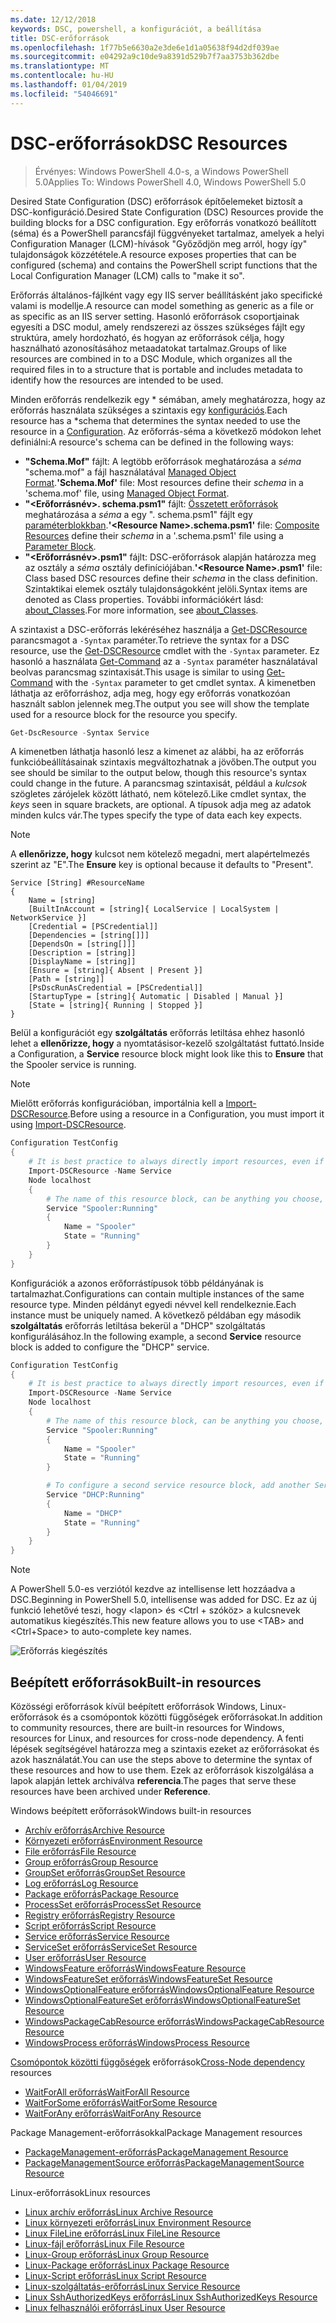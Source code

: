 ```yaml
---
ms.date: 12/12/2018
keywords: DSC, powershell, a konfigurációt, a beállítása
title: DSC-erőforrások
ms.openlocfilehash: 1f77b5e6630a2e3de6e1d1a05638f94d2df039ae
ms.sourcegitcommit: e04292a9c10de9a8391d529b7f7aa3753b362dbe
ms.translationtype: MT
ms.contentlocale: hu-HU
ms.lasthandoff: 01/04/2019
ms.locfileid: "54046691"
---
```

# <a name="dsc-resources"></a><span data-ttu-id="80434-103">DSC-erőforrások</span><span class="sxs-lookup"><span data-stu-id="80434-103">DSC Resources</span></span>

><span data-ttu-id="80434-104">Érvényes: Windows PowerShell 4.0-s, a Windows PowerShell 5.0</span><span class="sxs-lookup"><span data-stu-id="80434-104">Applies To: Windows PowerShell 4.0, Windows PowerShell 5.0</span></span>

<span data-ttu-id="80434-105">Desired State Configuration (DSC) erőforrások építőelemeket biztosít a DSC-konfiguráció.</span><span class="sxs-lookup"><span data-stu-id="80434-105">Desired State Configuration (DSC) Resources provide the building blocks for a DSC configuration.</span></span> <span data-ttu-id="80434-106">Egy erőforrás vonatkozó beállított (séma) és a PowerShell parancsfájl függvényeket tartalmaz, amelyek a helyi Configuration Manager (LCM)-hívások "Győződjön meg arról, hogy így" tulajdonságok közzététele.</span><span class="sxs-lookup"><span data-stu-id="80434-106">A resource exposes properties that can be configured (schema) and contains the PowerShell script functions that the Local Configuration Manager (LCM) calls to "make it so".</span></span>

<span data-ttu-id="80434-107">Erőforrás általános-fájlként vagy egy IIS server beállításként jako specifické valami is modellje.</span><span class="sxs-lookup"><span data-stu-id="80434-107">A resource can model something as generic as a file or as specific as an IIS server setting.</span></span>  <span data-ttu-id="80434-108">Hasonló erőforrások csoportjainak egyesíti a DSC modul, amely rendszerezi az összes szükséges fájlt egy struktúra, amely hordozható, és hogyan az erőforrások célja, hogy használható azonosításához metaadatokat tartalmaz.</span><span class="sxs-lookup"><span data-stu-id="80434-108">Groups of like resources are combined in to a DSC Module, which organizes all the required files in to a structure that is portable and includes metadata to identify how the resources are intended to be used.</span></span>

<span data-ttu-id="80434-109">Minden erőforrás rendelkezik egy \* sémában, amely meghatározza, hogy az erőforrás használata szükséges a szintaxis egy [konfigurációs](../configurations/configurations.md).</span><span class="sxs-lookup"><span data-stu-id="80434-109">Each resource has a \*schema that determines the syntax needed to use the resource in a [Configuration](../configurations/configurations.md).</span></span> <span data-ttu-id="80434-110">Az erőforrás-séma a következő módokon lehet definiálni:</span><span class="sxs-lookup"><span data-stu-id="80434-110">A resource's schema can be defined in the following ways:</span></span>

- <span data-ttu-id="80434-111">**"Schema.Mof"** fájlt: A legtöbb erőforrások meghatározása a *séma* "schema.mof" a fájl használatával [Managed Object Format](/windows/desktop/wmisdk/managed-object-format--mof-).</span><span class="sxs-lookup"><span data-stu-id="80434-111">**'Schema.Mof'** file: Most resources define their *schema* in a 'schema.mof' file, using [Managed Object Format](/windows/desktop/wmisdk/managed-object-format--mof-).</span></span>
- <span data-ttu-id="80434-112">**"\<Erőforrásnév\>. schema.psm1"** fájlt: [Összetett erőforrások](../configurations/compositeConfigs.md) meghatározása a *séma* a egy "<ResourceName>. schema.psm1" fájlt egy [paraméterblokkban](/powershell/module/microsoft.powershell.core/about/about_functions?view=powershell-6#functions-with-parameters).</span><span class="sxs-lookup"><span data-stu-id="80434-112">**'\<Resource Name\>.schema.psm1'** file: [Composite Resources](../configurations/compositeConfigs.md) define their *schema* in a '<ResourceName>.schema.psm1' file using a [Parameter Block](/powershell/module/microsoft.powershell.core/about/about_functions?view=powershell-6#functions-with-parameters).</span></span>
- <span data-ttu-id="80434-113">**"\<Erőforrásnév\>.psm1"** fájlt: DSC-erőforrások alapján határozza meg az osztály a *séma* osztály definíciójában.</span><span class="sxs-lookup"><span data-stu-id="80434-113">**'\<Resource Name\>.psm1'** file: Class based DSC resources define their *schema* in the class definition.</span></span> <span data-ttu-id="80434-114">Szintaktikai elemek osztály tulajdonságokként jelöli.</span><span class="sxs-lookup"><span data-stu-id="80434-114">Syntax items are denoted as Class properties.</span></span> <span data-ttu-id="80434-115">További információkért lásd: [about_Classes](/powershell/module/psdesiredstateconfiguration/about/about_classes_and_dsc).</span><span class="sxs-lookup"><span data-stu-id="80434-115">For more information, see [about_Classes](/powershell/module/psdesiredstateconfiguration/about/about_classes_and_dsc).</span></span>

<span data-ttu-id="80434-116">A szintaxist a DSC-erőforrás lekéréséhez használja a [Get-DSCResource](/powershell/module/PSDesiredStateConfiguration/Get-DscResource) parancsmagot a `-Syntax` paraméter.</span><span class="sxs-lookup"><span data-stu-id="80434-116">To retrieve the syntax for a DSC resource, use the [Get-DSCResource](/powershell/module/PSDesiredStateConfiguration/Get-DscResource) cmdlet with the `-Syntax` parameter.</span></span> <span data-ttu-id="80434-117">Ez hasonló a használata [Get-Command](/powershell/module/microsoft.powershell.core/get-command) az a `-Syntax` paraméter használatával beolvas parancsmag szintaxisát.</span><span class="sxs-lookup"><span data-stu-id="80434-117">This usage is similar to using [Get-Command](/powershell/module/microsoft.powershell.core/get-command) with the `-Syntax` parameter to get cmdlet syntax.</span></span> <span data-ttu-id="80434-118">A kimenetben láthatja az erőforráshoz, adja meg, hogy egy erőforrás vonatkozóan használt sablon jelennek meg.</span><span class="sxs-lookup"><span data-stu-id="80434-118">The output you see will show the template used for a resource block for the resource you specify.</span></span>

```powershell
Get-DscResource -Syntax Service
```

<span data-ttu-id="80434-119">A kimenetben láthatja hasonló lesz a kimenet az alábbi, ha az erőforrás funkcióbeállításainak szintaxis megváltozhatnak a jövőben.</span><span class="sxs-lookup"><span data-stu-id="80434-119">The output you see should be similar to the output below, though this resource's syntax could change in the future.</span></span> <span data-ttu-id="80434-120">A parancsmag szintaxisát, például a *kulcsok* szögletes zárójelek között látható, nem kötelező.</span><span class="sxs-lookup"><span data-stu-id="80434-120">Like cmdlet syntax, the *keys* seen in square brackets, are optional.</span></span> <span data-ttu-id="80434-121">A típusok adja meg az adatok minden kulcs vár.</span><span class="sxs-lookup"><span data-stu-id="80434-121">The types specify the type of data each key expects.</span></span>

> [!NOTE]
> <span data-ttu-id="80434-122">A **ellenőrizze, hogy** kulcsot nem kötelező megadni, mert alapértelmezés szerint az "E".</span><span class="sxs-lookup"><span data-stu-id="80434-122">The **Ensure** key is optional because it defaults to "Present".</span></span>

```output
Service [String] #ResourceName
{
    Name = [string]
    [BuiltInAccount = [string]{ LocalService | LocalSystem | NetworkService }]
    [Credential = [PSCredential]]
    [Dependencies = [string[]]]
    [DependsOn = [string[]]]
    [Description = [string]]
    [DisplayName = [string]]
    [Ensure = [string]{ Absent | Present }]
    [Path = [string]]
    [PsDscRunAsCredential = [PSCredential]]
    [StartupType = [string]{ Automatic | Disabled | Manual }]
    [State = [string]{ Running | Stopped }]
}
```

<span data-ttu-id="80434-123">Belül a konfigurációt egy **szolgáltatás** erőforrás letiltása ehhez hasonló lehet a **ellenőrizze, hogy** a nyomtatásisor-kezelő szolgáltatást futtató.</span><span class="sxs-lookup"><span data-stu-id="80434-123">Inside a Configuration, a **Service** resource block might look like this to **Ensure** that the Spooler service is running.</span></span>

> [!NOTE]
> <span data-ttu-id="80434-124">Mielőtt erőforrás konfigurációban, importálnia kell a [Import-DSCResource](../configurations/import-dscresource.md).</span><span class="sxs-lookup"><span data-stu-id="80434-124">Before using a resource in a Configuration, you must import it using [Import-DSCResource](../configurations/import-dscresource.md).</span></span>

```powershell
Configuration TestConfig
{
    # It is best practice to always directly import resources, even if the resource is a built-in resource.
    Import-DSCResource -Name Service
    Node localhost
    {
        # The name of this resource block, can be anything you choose, as long as it is of type [String] as indicated by the schema.
        Service "Spooler:Running"
        {
            Name = "Spooler"
            State = "Running"
        }
    }
}
```

<span data-ttu-id="80434-125">Konfigurációk a azonos erőforrástípusok több példányának is tartalmazhat.</span><span class="sxs-lookup"><span data-stu-id="80434-125">Configurations can contain multiple instances of the same resource type.</span></span> <span data-ttu-id="80434-126">Minden példányt egyedi névvel kell rendelkeznie.</span><span class="sxs-lookup"><span data-stu-id="80434-126">Each instance must be uniquely named.</span></span> <span data-ttu-id="80434-127">A következő példában egy második **szolgáltatás** erőforrás letiltása bekerül a "DHCP" szolgáltatás konfigurálásához.</span><span class="sxs-lookup"><span data-stu-id="80434-127">In the following example, a second **Service** resource block is added to configure the "DHCP" service.</span></span>

```powershell
Configuration TestConfig
{
    # It is best practice to always directly import resources, even if the resource is a built-in resource.
    Import-DSCResource -Name Service
    Node localhost
    {
        # The name of this resource block, can be anything you choose, as long as it is of type [String] as indicated by the schema.
        Service "Spooler:Running"
        {
            Name = "Spooler"
            State = "Running"
        }

        # To configure a second service resource block, add another Service resource block and use a unique name.
        Service "DHCP:Running"
        {
            Name = "DHCP"
            State = "Running"
        }
    }
}
```

> [!NOTE]
> <span data-ttu-id="80434-128">A PowerShell 5.0-es verziótól kezdve az intellisense lett hozzáadva a DSC.</span><span class="sxs-lookup"><span data-stu-id="80434-128">Beginning in PowerShell 5.0, intellisense was added for DSC.</span></span> <span data-ttu-id="80434-129">Ez az új funkció lehetővé teszi, hogy \<lapon\> és \<Ctrl + szóköz\> a kulcsnevek automatikus kiegészítés.</span><span class="sxs-lookup"><span data-stu-id="80434-129">This new feature allows you to use \<TAB\> and \<Ctrl+Space\> to auto-complete key names.</span></span>

![Erőforrás kiegészítés](../media/resource-tabcompletion.png)

## <a name="built-in-resources"></a><span data-ttu-id="80434-131">Beépített erőforrások</span><span class="sxs-lookup"><span data-stu-id="80434-131">Built-in resources</span></span>

<span data-ttu-id="80434-132">Közösségi erőforrások kívül beépített erőforrások Windows, Linux-erőforrások és a csomópontok közötti függőségek erőforrásokat.</span><span class="sxs-lookup"><span data-stu-id="80434-132">In addition to community resources, there are built-in resources for Windows, resources for Linux, and resources for cross-node dependency.</span></span> <span data-ttu-id="80434-133">A fenti lépések segítségével határozza meg a szintaxis ezeket az erőforrásokat és azok használatát.</span><span class="sxs-lookup"><span data-stu-id="80434-133">You can use the steps above to determine the syntax of these resources and how to use them.</span></span> <span data-ttu-id="80434-134">Ezek az erőforrások kiszolgálása a lapok alapján lettek archiválva **referencia**.</span><span class="sxs-lookup"><span data-stu-id="80434-134">The pages that serve these resources have been archived under **Reference**.</span></span>

<span data-ttu-id="80434-135">Windows beépített erőforrások</span><span class="sxs-lookup"><span data-stu-id="80434-135">Windows built-in resources</span></span>

* [<span data-ttu-id="80434-136">Archív erőforrás</span><span class="sxs-lookup"><span data-stu-id="80434-136">Archive Resource</span></span>](../reference/resources/windows/archiveResource.md)
* [<span data-ttu-id="80434-137">Környezeti erőforrás</span><span class="sxs-lookup"><span data-stu-id="80434-137">Environment Resource</span></span>](../reference/resources/windows/environmentResource.md)
* [<span data-ttu-id="80434-138">File erőforrás</span><span class="sxs-lookup"><span data-stu-id="80434-138">File Resource</span></span>](../reference/resources/windows/fileResource.md)
* [<span data-ttu-id="80434-139">Group erőforrás</span><span class="sxs-lookup"><span data-stu-id="80434-139">Group Resource</span></span>](../reference/resources/windows/groupResource.md)
* [<span data-ttu-id="80434-140">GroupSet erőforrás</span><span class="sxs-lookup"><span data-stu-id="80434-140">GroupSet Resource</span></span>](../reference/resources/windows/groupSetResource.md)
* [<span data-ttu-id="80434-141">Log erőforrás</span><span class="sxs-lookup"><span data-stu-id="80434-141">Log Resource</span></span>](../reference/resources/windows/logResource.md)
* [<span data-ttu-id="80434-142">Package erőforrás</span><span class="sxs-lookup"><span data-stu-id="80434-142">Package Resource</span></span>](../reference/resources/windows/packageResource.md)
* [<span data-ttu-id="80434-143">ProcessSet erőforrás</span><span class="sxs-lookup"><span data-stu-id="80434-143">ProcessSet Resource</span></span>](../reference/resources/windows/ProcessSetResource.md)
* [<span data-ttu-id="80434-144">Registry erőforrás</span><span class="sxs-lookup"><span data-stu-id="80434-144">Registry Resource</span></span>](../reference/resources/windows/registryResource.md)
* [<span data-ttu-id="80434-145">Script erőforrás</span><span class="sxs-lookup"><span data-stu-id="80434-145">Script Resource</span></span>](../reference/resources/windows/scriptResource.md)
* [<span data-ttu-id="80434-146">Service erőforrás</span><span class="sxs-lookup"><span data-stu-id="80434-146">Service Resource</span></span>](../reference/resources/windows/serviceResource.md)
* [<span data-ttu-id="80434-147">ServiceSet erőforrás</span><span class="sxs-lookup"><span data-stu-id="80434-147">ServiceSet Resource</span></span>](../reference/resources/windows/serviceSetResource.md)
* [<span data-ttu-id="80434-148">User erőforrás</span><span class="sxs-lookup"><span data-stu-id="80434-148">User Resource</span></span>](../reference/resources/windows/userResource.md)
* [<span data-ttu-id="80434-149">WindowsFeature erőforrás</span><span class="sxs-lookup"><span data-stu-id="80434-149">WindowsFeature Resource</span></span>](../reference/resources/windows/windowsFeatureResource.md)
* [<span data-ttu-id="80434-150">WindowsFeatureSet erőforrás</span><span class="sxs-lookup"><span data-stu-id="80434-150">WindowsFeatureSet Resource</span></span>](../reference/resources/windows/windowsFeatureSetResource.md)
* [<span data-ttu-id="80434-151">WindowsOptionalFeature erőforrás</span><span class="sxs-lookup"><span data-stu-id="80434-151">WindowsOptionalFeature Resource</span></span>](../reference/resources/windows/windowsOptionalFeatureResource.md)
* [<span data-ttu-id="80434-152">WindowsOptionalFeatureSet erőforrás</span><span class="sxs-lookup"><span data-stu-id="80434-152">WindowsOptionalFeatureSet Resource</span></span>](../reference/resources/windows/windowsOptionalFeatureSetResource.md)
* [<span data-ttu-id="80434-153">WindowsPackageCabResource erőforrás</span><span class="sxs-lookup"><span data-stu-id="80434-153">WindowsPackageCabResource Resource</span></span>](../reference/resources/windows/windowsPackageCabResource.md)
* [<span data-ttu-id="80434-154">WindowsProcess erőforrás</span><span class="sxs-lookup"><span data-stu-id="80434-154">WindowsProcess Resource</span></span>](../reference/resources/windows/windowsProcessResource.md)

<span data-ttu-id="80434-155">[Csomópontok közötti függőségek](../configurations/crossNodeDependencies.md) erőforrások</span><span class="sxs-lookup"><span data-stu-id="80434-155">[Cross-Node dependency](../configurations/crossNodeDependencies.md) resources</span></span>

* [<span data-ttu-id="80434-156">WaitForAll erőforrás</span><span class="sxs-lookup"><span data-stu-id="80434-156">WaitForAll Resource</span></span>](../reference/resources/windows/waitForAllResource.md)
* [<span data-ttu-id="80434-157">WaitForSome erőforrás</span><span class="sxs-lookup"><span data-stu-id="80434-157">WaitForSome Resource</span></span>](../reference/resources/windows/waitForSomeResource.md)
* [<span data-ttu-id="80434-158">WaitForAny erőforrás</span><span class="sxs-lookup"><span data-stu-id="80434-158">WaitForAny Resource</span></span>](../reference/resources/windows/waitForAnyResource.md)

<span data-ttu-id="80434-159">Package Management-erőforrásokkal</span><span class="sxs-lookup"><span data-stu-id="80434-159">Package Management resources</span></span>

* [<span data-ttu-id="80434-160">PackageManagement-erőforrás</span><span class="sxs-lookup"><span data-stu-id="80434-160">PackageManagement Resource</span></span>](../reference/resources/packagemanagement/PackageManagementDscResource.md)
* [<span data-ttu-id="80434-161">PackageManagementSource erőforrás</span><span class="sxs-lookup"><span data-stu-id="80434-161">PackageManagementSource Resource</span></span>](../reference/resources/packagemanagement/PackageManagementSourceDscResource.md)

<span data-ttu-id="80434-162">Linux-erőforrások</span><span class="sxs-lookup"><span data-stu-id="80434-162">Linux resources</span></span>

* [<span data-ttu-id="80434-163">Linux archív erőforrás</span><span class="sxs-lookup"><span data-stu-id="80434-163">Linux Archive Resource</span></span>](../reference/resources/linux/lnxArchiveResource.md)
* [<span data-ttu-id="80434-164">Linux környezeti erőforrás</span><span class="sxs-lookup"><span data-stu-id="80434-164">Linux Environment Resource</span></span>](../reference/resources/linux/lnxEnvironmentResource.md)
* [<span data-ttu-id="80434-165">Linux FileLine erőforrás</span><span class="sxs-lookup"><span data-stu-id="80434-165">Linux FileLine Resource</span></span>](../reference/resources/linux/lnxFileLineResource.md)
* [<span data-ttu-id="80434-166">Linux-fájl erőforrás</span><span class="sxs-lookup"><span data-stu-id="80434-166">Linux File Resource</span></span>](../reference/resources/linux/lnxFileResource.md)
* [<span data-ttu-id="80434-167">Linux-Group erőforrás</span><span class="sxs-lookup"><span data-stu-id="80434-167">Linux Group Resource</span></span>](../reference/resources/linux/lnxGroupResource.md)
* [<span data-ttu-id="80434-168">Linux-Package erőforrás</span><span class="sxs-lookup"><span data-stu-id="80434-168">Linux Package Resource</span></span>](../reference/resources/linux/lnxPackageResource.md)
* [<span data-ttu-id="80434-169">Linux-Script erőforrás</span><span class="sxs-lookup"><span data-stu-id="80434-169">Linux Script Resource</span></span>](../reference/resources/linux/lnxScriptResource.md)
* [<span data-ttu-id="80434-170">Linux-szolgáltatás-erőforrás</span><span class="sxs-lookup"><span data-stu-id="80434-170">Linux Service Resource</span></span>](../reference/resources/linux/lnxServiceResource.md)
* [<span data-ttu-id="80434-171">Linux SshAuthorizedKeys erőforrás</span><span class="sxs-lookup"><span data-stu-id="80434-171">Linux SshAuthorizedKeys Resource</span></span>](../reference/resources/linux/lnxSshAuthorizedKeysResource.md)
* [<span data-ttu-id="80434-172">Linux felhasználói erőforrás</span><span class="sxs-lookup"><span data-stu-id="80434-172">Linux User Resource</span></span>](../reference/resources/linux/lnxUserResource.md)
